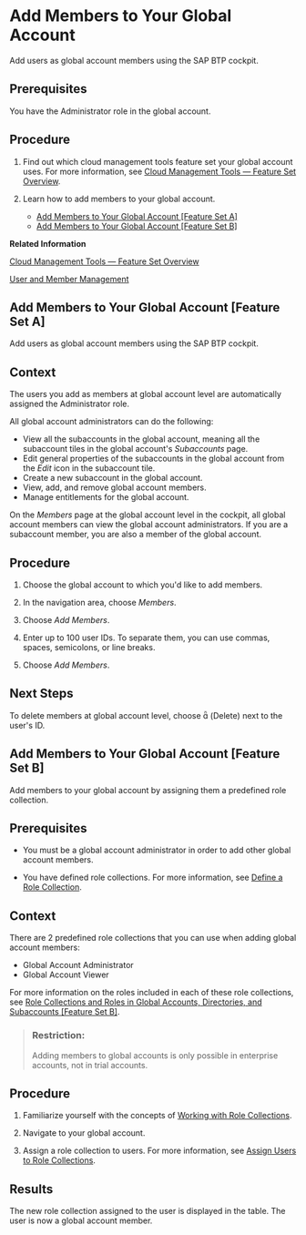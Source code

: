 <!-- loio4a0491330a164f5a873fa630c7f45f06 -->

<link rel="stylesheet" type="text/css" href="../css/sap-icons.css"/>

# Add Members to Your Global Account

Add users as global account members using the SAP BTP cockpit.



<a name="loio4a0491330a164f5a873fa630c7f45f06__prereq_hdd_wd2_nbb"/>

## Prerequisites

You have the Administrator role in the global account.



<a name="loio4a0491330a164f5a873fa630c7f45f06__steps_igf_mlf_knb"/>

## Procedure

1.  Find out which cloud management tools feature set your global account uses. For more information, see [Cloud Management Tools — Feature Set Overview](../10-concepts/cloud-management-tools-feature-set-overview-caf4e4e.md).

2.  Learn how to add members to your global account.

    -   [Add Members to Your Global Account \[Feature Set A\]](add-members-to-your-global-account-4a04913.md#loio4a0491330a164f5a873fa630c7f45f06__AddMembers-FSA) 
    -   [Add Members to Your Global Account \[Feature Set B\]](add-members-to-your-global-account-4a04913.md#loio4a0491330a164f5a873fa630c7f45f06__AddMembers-FSB)


**Related Information**  


[Cloud Management Tools — Feature Set Overview](../10-concepts/cloud-management-tools-feature-set-overview-caf4e4e.md "Cloud management tools represent the group of technologies designed for managing SAP BTP.")

[User and Member Management](../10-concepts/user-and-member-management-cc1c676.md "On the cloud platform, member management happens at all levels from global account to space, while user management is done for deployed applications.")

 <a name="AddMembers-FSA"/>

<!-- AddMembers-FSA -->

## Add Members to Your Global Account \[Feature Set A\]

Add users as global account members using the SAP BTP cockpit.



<a name="AddMembers-FSA__context_qpw_tkf_knb"/>

## Context

The users you add as members at global account level are automatically assigned the Administrator role.

All global account administrators can do the following:

-   View all the subaccounts in the global account, meaning all the subaccount tiles in the global account's *Subaccounts* page.
-   Edit general properties of the subaccounts in the global account from the *Edit* icon in the subaccount tile.
-   Create a new subaccount in the global account.
-   View, add, and remove global account members.
-   Manage entitlements for the global account.

On the *Members* page at the global account level in the cockpit, all global account members can view the global account administrators. If you are a subaccount member, you are also a member of the global account.



<a name="AddMembers-FSA__steps_spw_tkf_knb"/>

## Procedure

1.  Choose the global account to which you'd like to add members.

2.  In the navigation area, choose *Members*.

3.  Choose *Add Members*.

4.  Enter up to 100 user IDs. To separate them, you can use commas, spaces, semicolons, or line breaks.

5.  Choose *Add Members*.




<a name="AddMembers-FSA__postreq_tpw_tkf_knb"/>

## Next Steps

To delete members at global account level, choose <span class="SAP-icons"></span> \(Delete\) next to the user's ID.

 <a name="AddMembers-FSB"/>

<!-- AddMembers-FSB -->

## Add Members to Your Global Account \[Feature Set B\]

Add members to your global account by assigning them a predefined role collection.



<a name="AddMembers-FSB__prereq_sf4_3hg_klb"/>

## Prerequisites

-   You must be a global account administrator in order to add other global account members.

-   You have defined role collections. For more information, see [Define a Role Collection](define-a-role-collection-4b20383.md).




<a name="AddMembers-FSB__context_gr5_5kf_knb"/>

## Context

There are 2 predefined role collections that you can use when adding global account members:

-   Global Account Administrator
-   Global Account Viewer

For more information on the roles included in each of these role collections, see [Role Collections and Roles in Global Accounts, Directories, and Subaccounts \[Feature Set B\]](../10-concepts/role-collections-and-roles-in-global-accounts-directories-and-subaccounts-feature-set-b-0039cf0.md).

> ### Restriction:  
> Adding members to global accounts is only possible in enterprise accounts, not in trial accounts.



<a name="AddMembers-FSB__steps_vqz_cjg_klb"/>

## Procedure

1.  Familiarize yourself with the concepts of [Working with Role Collections](working-with-role-collections-393ea0b.md).

2.  Navigate to your global account.

3.  Assign a role collection to users. For more information, see [Assign Users to Role Collections](assign-users-to-role-collections-c576676.md).




<a name="AddMembers-FSB__result_syg_v3g_klb"/>

## Results

The new role collection assigned to the user is displayed in the table. The user is now a global account member.

